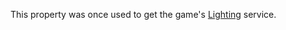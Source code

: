This property was once used to get the game's [Lighting](https://developer.roblox.com/en-us/api-reference/class/Lighting) service.